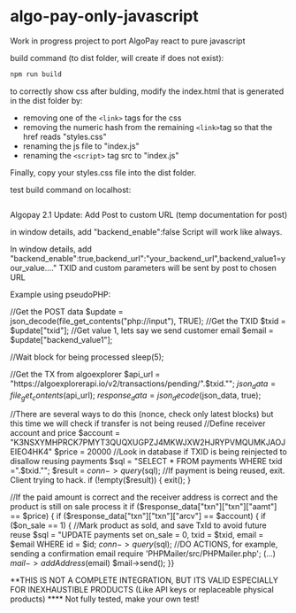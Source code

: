 # algo-pay-only-javascript
Work in progress project to port AlgoPay react to pure javascript

build command (to dist folder, will create if does not exist):

```bash
npm run build
```

to correctly show css after bulding, modify the index.html that is generated in the dist folder by:

- removing one of the `<link>` tags for the css
- removing the numeric hash from the remaining `<link>`tag so that the href reads "styles.css"
- renaming the js file to "index.js"
- renaming the `<script>` tag src to "index.js"

Finally, copy your styles.css file into the dist folder.

test build command on localhost:

```serve dist
```

Algopay 2.1 Update: Add Post to custom URL
(temp documentation for post)

in window details, add "backend_enable":false
Script will work like always.

In window details, add "backend_enable":true,backend_url":"your_backend_url",backend_value1=your_value...."
TXID and custom parameters will be sent by post to chosen URL

Example using pseudoPHP:

//Get the POST data
$update = json_decode(file_get_contents("php://input"), TRUE);
//Get the TXID
$txid = $update["txid"];
//Get value 1, lets say we send customer email
$email = $update["backend_value1"];

//Wait block for being processed
sleep(5);

//Get the TX from algoexplorer
$api_url = "https://algoexplorerapi.io/v2/transactions/pending/".$txid."";
$json_data = file_get_contents($api_url);
$response_data = json_decode($json_data, true);

//There are several ways to do this (nonce, check only latest blocks) but this time we will check if transfer is not being reused
//Define receiver account and price
$account = "K3NSXYMHPRCK7PMYT3QUQXUGPZJ4MKWJXW2HJRYPVMQUMKJAOJEIEO4HK4"
$price = 20000
//Look in database if TXID is being reinjected to disallow reusing payments
$sql = "SELECT * FROM payments WHERE txid =".$txid."";
$result = $conn->query($sql);
//If payment is being reused, exit. Client trying to hack.
if (!empty($result)) { exit(); }

//If the paid amount is correct and the receiver address is correct and the product is still on sale process it
if ($response_data["txn"]["txn"]["aamt"] == $price) {
if ($response_data["txn"]["txn"]["arcv"] == $account) {
if ($on_sale == 1) {
//Mark product as sold, and save TxId to avoid future reuse
$sql = "UPDATE payments set on_sale = 0, txid = $txid, email = $email WHERE id = $id;
$conn->query($sql);
//DO ACTIONS, for example, sending a confirmation email
require 'PHPMailer/src/PHPMailer.php';
(...)
$mail->addAddress($email)
$mail->send();
}}

**THIS IS NOT A COMPLETE INTEGRATION, BUT ITS VALID ESPECIALLY FOR INEXHAUSTIBLE PRODUCTS (Like API keys or replaceable physical products) ****
Not fully tested, make your own test!
